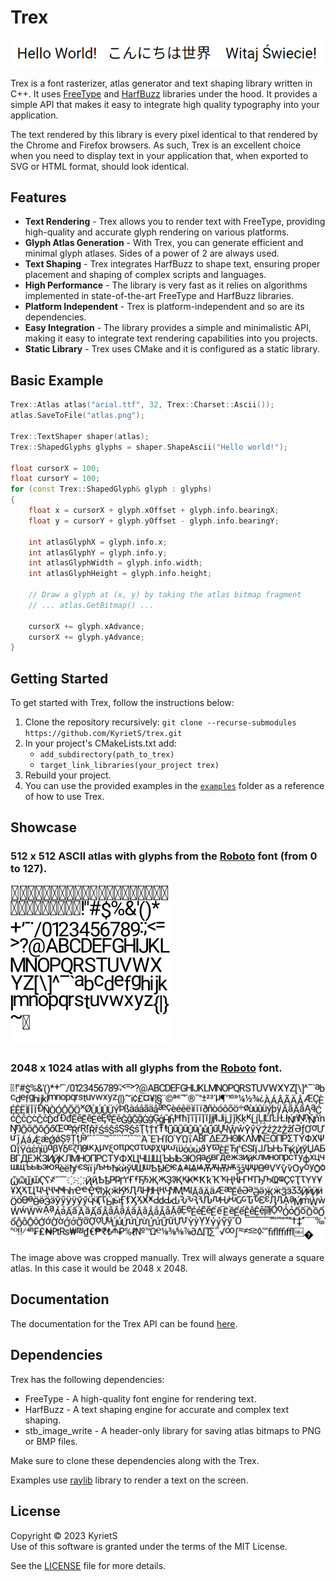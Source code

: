 # Trex

![Showcase hello world](docs/hello-world.png)

Trex is a font rasterizer, atlas generator and text shaping library written in C++. It uses [FreeType](https://github.com/freetype/freetype) and [HarfBuzz](https://github.com/harfbuzz/harfbuzz) libraries under the hood. It provides a simple API that makes it easy to integrate high quality typography into your application.

The text rendered by this library is every pixel identical to that rendered by the Chrome and Firefox browsers. As such, Trex is an excellent choice when you need to display text in your application that, when exported to SVG or HTML format, should look identical.

## Features
* **Text Rendering** - Trex allows you to render text with FreeType, providing high-quality and accurate glyph rendering on various platforms.
* **Glyph Atlas Generation** - With Trex, you can generate efficient and minimal glyph atlases. Sides of a power of 2 are always used.
* **Text Shaping** - Trex integrates HarfBuzz to shape text, ensuring proper placement and shaping of complex scripts and languages.
* **High Performance** - The library is very fast as it relies on algorithms implemented in state-of-the-art FreeType and HarfBuzz libraries.
* **Platform Independent** - Trex is platform-independent and so are its dependencies.
* **Easy Integration** - The library provides a simple and minimalistic API, making it easy to integrate text rendering capabilities into you projects.
* **Static Library** - Trex uses CMake and it is configured as a static library.

## Basic Example

```cpp
Trex::Atlas atlas("arial.ttf", 32, Trex::Charset::Ascii());
atlas.SaveToFile("atlas.png");

Trex::TextShaper shaper(atlas);
Trex::ShapedGlyphs glyphs = shaper.ShapeAscii("Hello world!");

float cursorX = 100;
float cursorY = 100;
for (const Trex::ShapedGlyph& glyph : glyphs)
{
    float x = cursorX + glyph.xOffset + glyph.info.bearingX;
    float y = cursorY + glyph.yOffset - glyph.info.bearingY;

    int atlasGlyphX = glyph.info.x;
    int atlasGlyphY = glyph.info.y;
    int atlasGlyphWidth = glyph.info.width;
    int atlasGlyphHeight = glyph.info.height;

    // Draw a glyph at (x, y) by taking the atlas bitmap fragment
    // ... atlas.GetBitmap() ...

    cursorX += glyph.xAdvance;
    cursorX += glyph.yAdvance;
}

```

## Getting Started
To get started with Trex, follow the instructions below:

1. Clone the repository recursively: `git clone --recurse-submodules https://github.com/KyrietS/trex.git`
2. In your project's CMakeLists.txt add:
    -  `add_subdirectory(path_to_trex)` 
    - `target_link_libraries(your_project trex)`
3. Rebuild your project.
4. You can use the provided examples in the [`examples`](examples/) folder as a reference of how to use Trex.

## Showcase
### 512 x 512 ASCII atlas with glyphs from the [Roboto](https://fonts.google.com/specimen/Roboto) font (from 0 to 127).
<img src="docs/ascii-atlas.png" width="256">

### 2048 x 1024 atlas with all glyphs from the [Roboto](https://fonts.google.com/specimen/Roboto) font.
![Roboto atlas](docs/roboto-atlas.png)

The image above was cropped manually. Trex will always generate a square atlas. In this case it would be 2048 x 2048.

## Documentation
The documentation for the Trex API can be found [here](docs/README.md).

## Dependencies

Trex has the following dependencies:

* FreeType - A high-quality font engine for rendering text.
* HarfBuzz - A text shaping engine for accurate and complex text shaping.
* stb_image_write - A header-only library for saving atlas bitmaps to PNG or BMP files.

Make sure to clone these dependencies along with the Trex.

Examples use [raylib](https://github.com/raysan5/raylib) library to render a text on the screen.

## License
Copyright © 2023 KyrietS\
Use of this software is granted under the terms of the MIT License.

See the [LICENSE](LICENSE) file for more details.